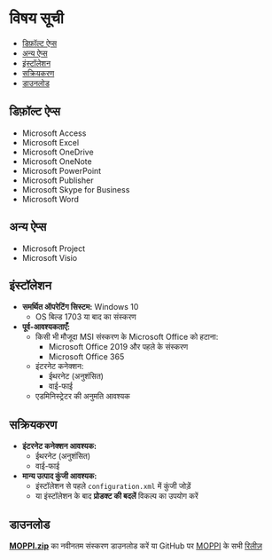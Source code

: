 # विषय सूची
* [डिफ़ॉल्ट ऐप्स](#डिफ़ॉल्ट-ऐप्स)  
* [अन्य ऐप्स](#अन्य-ऐप्स)  
* [इंस्टॉलेशन](#इंस्टॉलेशन)  
* [सक्रियकरण](#सक्रियकरण)  
* [डाउनलोड](#डाउनलोड)  

## डिफ़ॉल्ट ऐप्स  
* Microsoft Access  
* Microsoft Excel  
* Microsoft OneDrive  
* Microsoft OneNote  
* Microsoft PowerPoint  
* Microsoft Publisher  
* Microsoft Skype for Business  
* Microsoft Word  

## अन्य ऐप्स  
* Microsoft Project  
* Microsoft Visio  

## इंस्टॉलेशन  
* **समर्थित ऑपरेटिंग सिस्टम:** Windows 10  
  * OS बिल्ड 1703 या बाद का संस्करण  
* **पूर्व-आवश्यकताएँ:**  
  * किसी भी मौजूदा MSI संस्करण के Microsoft Office को हटाना:  
    * Microsoft Office 2019 और पहले के संस्करण  
    * Microsoft Office 365  
  * इंटरनेट कनेक्शन:  
    * ईथरनेट (अनुशंसित)  
    * वाई-फाई  
  * एडमिनिस्ट्रेटर की अनुमति आवश्यक  

## सक्रियकरण  
* **इंटरनेट कनेक्शन आवश्यक:**  
  * ईथरनेट (अनुशंसित)  
  * वाई-फाई  
* **मान्य उत्पाद कुंजी आवश्यक:**  
  * इंस्टॉलेशन से पहले `configuration.xml` में कुंजी जोड़ें  
  * या इंस्टॉलेशन के बाद **प्रोडक्ट की बदलें** विकल्प का उपयोग करें  

## डाउनलोड  
**[MOPPI.zip](https://github.com/nyhtml/MOPPI/releases/latest/download/MOPPI.zip)** का नवीनतम संस्करण डाउनलोड करें या GitHub पर [MOPPI](https://github.com/nyhtml/MOPPI) के सभी [रिलीज़](https://gi)
